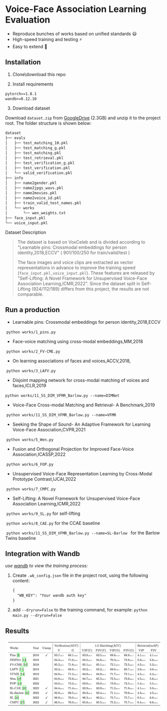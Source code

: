 # Voice-Face Association Learning Evaluation
- Reproduce bunches of  works based on unified standards  😃
- High-speed  training and testing ⚡
- Easy to extend 💭



## Installation 

1. Clone\download this repo

2. Install requirements

```
pytorch>=1.8.1
wandb>=0.12.10
```

3. Download dataset 

Download `dataset.zip` from [GoogleDrive](https://drive.google.com/file/d/1sVQ7I4_9rwWF18vk4VZFVAx-8Inv-wlT/view?usp=sharing) (2.3GB) and unzip it to the project root.  The folder structure is shown below:

```
dataset
├── evals
│   ├── test_matching_10.pkl
│   ├── test_matching_g.pkl
│   ├── test_matching.pkl
│   ├── test_retrieval.pkl
│   ├── test_verification_g.pkl
│   ├── test_verification.pkl
│   └── valid_verification.pkl
├── info
│   ├── name2gender.pkl
│   ├── name2jpgs_wavs.pkl
│   ├── name2movies.pkl
│   ├── name2voice_id.pkl
│   ├── train_valid_test_names.pkl
│   └── works
│       └── wen_weights.txt
├── face_input.pkl
└── voice_input.pkl
```



Dataset Description

> The dataset is based on VoxCeleb and is  divided according to "Learnable pins: Crossmodal embeddings for person identity,2018,ECCV"   ( 901/100/250 for train/valid/test )
>
> The face images and voice clips are extracted as vector representations in advance to improve the training speed (`face_input.pkl,voice_input.pkl`).  These features are released by "Self-Lifting: A Novel Framework for Unsupervised Voice-Face Association Learning,ICMR,2022".
> Since the dataset split in Self-Lifting (924/112/189) differs from this project,  the results are not comparable.

## Run a production

- Learnable pins: Crossmodal embeddings for person identity,2018,ECCV

​	``python works/1_pins.py``



- Face-voice matching using cross-modal embeddings,MM,2018

​	`python works/2_FV-CME.py`



- On learning associations of faces and voices,ACCV,2018,

​	`python works/3_LAFV.py`



- Disjoint mapping network for cross-modal matching of voices and faces,ICLR,2019

​	`python works/11_SS_DIM_VFMR_Barlow.py --name=DIMNet `  



- Voice-Face Cross-modal Matching and Retrieval- A Benchmark,2019

​	`python works/11_SS_DIM_VFMR_Barlow.py --name=VFMR `  



- Seeking the Shape of Sound- An Adaptive Framework for Learning Voice-Face Association,CVPR,2021

​	`python works/5_Wen.py`



- Fusion and Orthogonal Projection for Improved Face-Voice Association,ICASSP,2022

​	`python works/6_FOP.py`



- Unsupervised Voice-Face Representation Learning by Cross-Modal Prototype Contrast,IJCAI,2022

​	`python works/7_CMPC.py`



- Self-Lifting: A Novel Framework for Unsupervised Voice-Face Association Learning,ICMR,2022

​	`python works/9_SL.py` for self-lifting 

​	`python works/8_CAE.py` for the CCAE baseline 

​	`python works/11_SS_DIM_VFMR_Barlow.py --name=SL-Barlow `  for the Barlow Twins baseline 







## Integration with Wandb

*use [wandb](https://wandb.ai) to view the training process:*

1. Create  `.wb_config.json`  file in the project root, using the following content:

   ```
   {
     "WB_KEY": "Your wandb auth key"
   }
   ```

   

2. add `--dryrun=False` to the training command, for example:   `python main.py --dryrun=False`





## Results

![](./files/result1.png)


